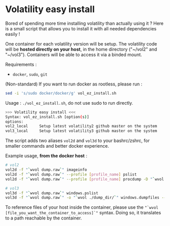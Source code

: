 # Volatility easy install

Bored of spending more time installing volatility than actually using it ? Here is a small script that allows you to install it with all needed dependencies easily !

One container for each volatility version will be setup. The volatility code will be **hosted directly on your host**, in the home directory ("\~/vol2" and "\~/vol3"). Containers will be able to access it via a binded mount.


Requirements :

- `docker`, `sudo`, `git`

(Non-standard) If you want to run docker as rootless, please run :

```sh
sed -i 's/sudo docker/docker/g' vol_ez_install.sh
```

Usage : `./vol_ez_install.sh`, do not use sudo to run directly.

```sh
>>> Volatility easy install <<<
Syntax: vol_ez_install.sh [option(s)]
options:
vol2_local     Setup latest volatility2 github master on the system
vol3_local     Setup latest volatility3 github master on the system
```

The script adds two aliases `vol2d` and `vol3d` to your bashrc/zshrc, for smaller commands and better docker experience.

Example usage, **from the docker host** :

```sh
# vol2
vol2d -f "`wvol dump.raw`" imageinfo
vol2d -f "`wvol dump.raw`" --profile [profile_name] pslist
vol2d -f "`wvol dump.raw`" --profile [profile_name] procdump -D "`wvol ./dump_dir/`" -p [pid]

# vol3
vol3d -f "`wvol dump.raw`" windows.pslist
vol3d -f "`wvol dump.raw`" -o "`wvol ./dump_dir/`" windows.dumpfiles --pid [pid]
```

To reference files of your host inside the container, please use the ``` "`wvol [file_you_want_the_container_to_access]`" ``` syntax. Doing so, it translates to a path reachable by the container.
